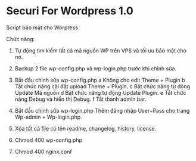 # Securi For Wordpress 1.0

Script bảo mật cho Worpress

Chức năng:

1. Tự động tìm kiếm tất cả mã nguồn WP trên VPS và tối ưu bảo mật cho nó.

2. Backup 2 file wp-config.php và wp-login.php trước khi chỉnh sửa.

3. Bắt đầu chỉnh sửa wp-config.php
a Không cho edit Theme + Plugin
b Tắt chức năng cài đặt upload Theme + Plugin.
c Bật chức năng tự động Update Mã nguồn
d Bật chức năng tự động Update Plugin.
e Tắt chức năng Debug và hiển thị Debug.
f Tắt thanh admin bar.

4. Bắt đầu chỉnh sửa wp-login.php
Thêm đăng nhập User+Pass cho trang Wp-admin + Wp-login.php.

5. Xóa tất cả file có tên readme, changelog, history, license.

6. Chmod 400 wp-config.php

7. Chmod 400 nginx.conf
